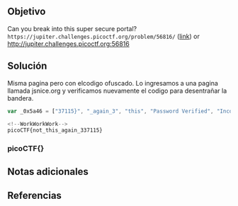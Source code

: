 ## Objetivo
Can you break into this super secure portal? `https://jupiter.challenges.picoctf.org/problem/56816/` ([link](https://jupiter.challenges.picoctf.org/problem/56816/)) or http://jupiter.challenges.picoctf.org:56816
## Solución
Misma pagina pero con elcodigo ofuscado.
Lo ingresamos a una pagina llamada jsnice.org y verificamos nuevamente el codigo para desentrañar la bandera.
```javascript
var _0x5a46 = ["37115}", "_again_3", "this", "Password Verified", "Incorrect password", "getElementById", "value", "substring", "picoCTF{", "not_this"];

<!--WorkWorkWork-->
picoCTF{not_this_again_337115}
```

### picoCTF{}
## Notas adicionales
## Referencias

